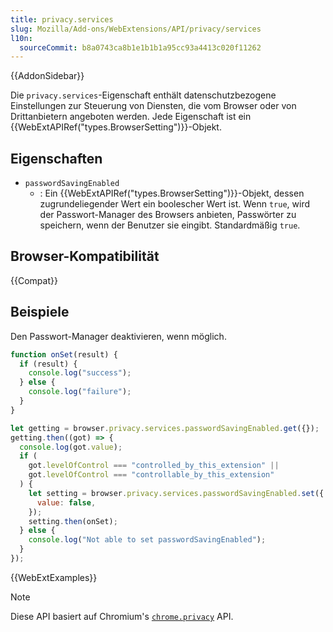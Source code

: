 ```yaml
---
title: privacy.services
slug: Mozilla/Add-ons/WebExtensions/API/privacy/services
l10n:
  sourceCommit: b8a0743ca8b1e1b1b1a95cc93a4413c020f11262
---
```


{{AddonSidebar}}

Die `privacy.services`-Eigenschaft enthält datenschutzbezogene Einstellungen zur Steuerung von Diensten, die vom Browser oder von Drittanbietern angeboten werden. Jede Eigenschaft ist ein {{WebExtAPIRef("types.BrowserSetting")}}-Objekt.

## Eigenschaften

- `passwordSavingEnabled`
  - : Ein {{WebExtAPIRef("types.BrowserSetting")}}-Objekt, dessen zugrundeliegender Wert ein boolescher Wert ist. Wenn `true`, wird der Passwort-Manager des Browsers anbieten, Passwörter zu speichern, wenn der Benutzer sie eingibt. Standardmäßig `true`.

## Browser-Kompatibilität

{{Compat}}

## Beispiele

Den Passwort-Manager deaktivieren, wenn möglich.

```js
function onSet(result) {
  if (result) {
    console.log("success");
  } else {
    console.log("failure");
  }
}

let getting = browser.privacy.services.passwordSavingEnabled.get({});
getting.then((got) => {
  console.log(got.value);
  if (
    got.levelOfControl === "controlled_by_this_extension" ||
    got.levelOfControl === "controllable_by_this_extension"
  ) {
    let setting = browser.privacy.services.passwordSavingEnabled.set({
      value: false,
    });
    setting.then(onSet);
  } else {
    console.log("Not able to set passwordSavingEnabled");
  }
});
```

{{WebExtExamples}}

> [!NOTE]
> Diese API basiert auf Chromium's [`chrome.privacy`](https://developer.chrome.com/docs/extensions/reference/api/privacy) API.

